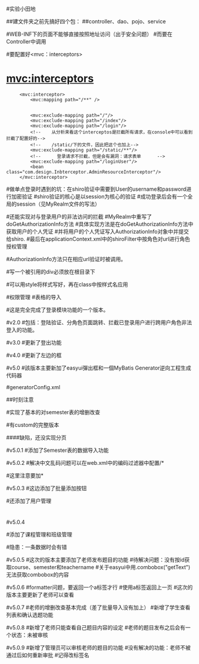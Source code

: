#实验小田地


##建文件夹之前先搞好四个包：
##controller、dao、pojo、service

#WEB-INF下的页面不能够直接按照地址访问（出于安全问题）
#而要在Controller中调用

#要配置好<mvc：interceptors>

#    <mvc:interceptors>
         <mvc:interceptor>
             <mvc:mapping path="/**" />
             
             
             <mvc:exclude-mapping path="/"/>
             <mvc:exclude-mapping path="/index"/>
             <mvc:exclude-mapping path="/login"/>
             <!--    从分析来看这个interceptos是拦截所有请求，在console中可以看到拦截了配置好的-->
             <!--    /static/下的文件，因此把这个也加上-->
             <mvc:exclude-mapping path="/static/**"/>
             <!--      登录请求不拦截，但是会有漏洞：请求表单      -->
             <mvc:exclude-mapping path="/loginUser"/>
             <bean class="com.design.Inbterceptor.AdminResourceInterceptor"/>
         </mvc:interceptor>
         
#做单点登录时遇到的坑：在shiro验证中需要到User的username和password进行加密验证
#shiro验证的核心是以session为核心的验证
#成功登录后会有一个全局的session（见MyRealm文件的写法）

#还能实现对与登录用户的非法访问的拦截
#MyRealm中重写了doGetAuthorizationInfo方法
#具体实现方法是在doGetAuthorizationInfo方法中获取用户的个人凭证
#并将用户的个人凭证写入AuthorizationInfo对象中并提交给shiro.
#最后在applicationContext.xml中的shiroFilter中按角色对url进行角色授权管理

#AuthorizationInfo方法只在相应url验证时被调用。

#写一个被引用的div必须放在根目录下

#可以用style将样式写好，再在class中按样式名应用


         
         
         
         
 #权限管理
 #表格的导入
 
 
 
 
 #这是完全完成了登录模块功能的一个版本。
 
 #v2.0
 #包括：登陆验证、分角色页面跳转、拦截已登录用户进行跨用户角色非法登入的功能。
 
 #v3.0
 #更新了登出功能

#v4.0
#更新了左边的框

#v5.0
#該版本主要新加了easyui彈出框和一個MyBatis Generator逆向工程生成代码器

#generatorConfig.xml

##时刻注意

#实现了基本的对semester表的增删改查

#有custom的完整版本


####缺陷，还没实现分页

#v5.0.1
#添加了Semester表的数据导入功能

#v5.0.2
#解决中文乱码问题可以在web.xml中的编码过滤器中配置<url-pattern>/*</url-pattern>

#这里注意要加*

#v5.0.3
#这边添加了批量添加按钮


#还添加了用户管理
#

#v5.0.4

#添加了课程管理和班级管理

#隐患：一条数据时会有错

#v5.0.5
#这次的版本主要添加了老师发布题目的功能
#待解决问题：没有按id获取course、semester和teachername
#关于easyui中用.combobox("getText")无法获取combobox的内容

#v5.0.6
#formatter问题，要返回一个a标签才行
#使用a标签返回上一页
#这次的版本主要更新了老师可以查看

#v5.0.7
#老师的增删改查基本完成（差了批量导入没有加上）
#新增了学生查看列表和确认选题功能

#v5.0.8
#新增了老师只能查看自己题目内容的设定
#老师的题目发布之后会有一个状态：未被审核

#v5.0.9
#新增了管理员可以审核老师的题目的功能
#没有解决的功能：老师不被通过后如何重新审批
#记得改标签名